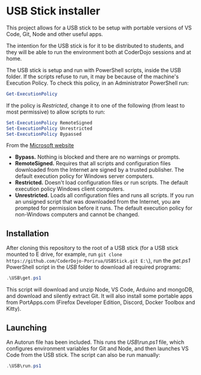 # USB Stick installer

This project allows for a USB stick to be setup with portable versions of VS Code, Git, Node and other useful apps.

The intention for the USB stick is for it to be distributed to students, and they will be able to run the environment both at CoderDojo sessions and at home.

The USB stick is setup and run with PowerShell scripts, inside the USB folder. If the scripts refuse to run, it may be because of the machine's Execution Policy. To check this policy, in an Administrator PowerShell run:

```powershell
Get-ExecutionPolicy
```

If the policy is _Restricted_, change it to one of the following (from least to most permissive) to allow scripts to run:

```powershell
Set-ExecutionPolicy RemoteSigned
Set-ExecutionPolicy Unrestricted
Set-ExecutionPolicy Bypassed
```

From the [Microsoft website](https://docs.microsoft.com/en-us/powershell/module/microsoft.powershell.security/set-executionpolicy)

- **Bypass.** Nothing is blocked and there are no warnings or prompts.
- **RemoteSigned.** Requires that all scripts and configuration files downloaded from the Internet are signed by a trusted publisher. The default execution policy for Windows server computers.
- **Restricted.** Doesn't load configuration files or run scripts. The default execution policy Windows client computers.
- **Unrestricted.** Loads all configuration files and runs all scripts. If you run an unsigned script that was downloaded from the Internet, you are prompted for permission before it runs. The default execution policy for non-Windows computers and cannot be changed.

## Installation

After cloning this repository to the root of a USB stick (for a USB stick mounted to E drive, for example, run `git clone https://github.com/CoderDojo-Porirua/USBStick.git E:\`), run the _get.ps1_ PowerShell script in the _USB_ folder to download all required programs:

```powershell
.\USB\get.ps1
```

This script will download and unzip Node, VS Code, Arduino and mongoDB, and download and silently extract Git. It will also install some portable apps from PortApps.com (Firefox Developer Edition, Discord, Docker Toolbox and Kitty).

## Launching

An Autorun file has been included. This runs the _USB\run.ps1_ file, which configures environment variables for Git and Node, and then launches VS Code from the USB stick. The script can also be run manually:

```powershell
.\USB\run.ps1
```
